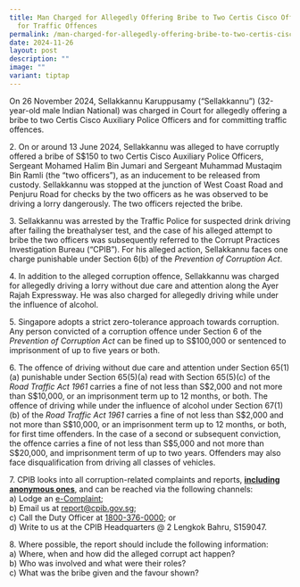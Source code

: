 ```yaml
---
title: Man Charged for Allegedly Offering Bribe to Two Certis Cisco Officers and
  for Traffic Offences
permalink: /man-charged-for-allegedly-offering-bribe-to-two-certis-cisco-officers-and-for-traffic-offences/
date: 2024-11-26
layout: post
description: ""
image: ""
variant: tiptap
---
```

<p>On 26 November 2024, Sellakkannu Karuppusamy (“Sellakkannu”) (32-year-old
male Indian National) was charged in Court for allegedly offering a bribe
to two Certis Cisco Auxiliary Police Officers and for committing traffic
offences.</p>
<p>2. On or around 13 June 2024, Sellakkannu was alleged to have corruptly
offered a bribe of S$150 to two Certis Cisco Auxiliary Police Officers,
Sergeant Mohamed Halim Bin Jumari and Sergeant Muhammad Mustaqim Bin Ramli
(the “two officers”), as an inducement to be released from custody. Sellakkannu
was stopped at the junction of West Coast Road and Penjuru Road for checks
by the two officers as he was observed to be driving a lorry dangerously.
The two officers rejected the bribe.</p>
<p></p>
<p>3. Sellakkannu was arrested by the Traffic Police for suspected drink
driving after failing the breathalyser test, and the case of his alleged
attempt to bribe the two officers was subsequently referred to the Corrupt
Practices Investigation Bureau (“CPIB”). For his alleged action, Sellakkannu
faces one charge punishable under Section 6(b) of the <em>Prevention of Corruption Act</em>.</p>
<p></p>
<p>4. In addition to the alleged corruption offence, Sellakkannu was charged
for allegedly driving a lorry without due care and attention along the
Ayer Rajah Expressway. He was also charged for allegedly driving while
under the influence of alcohol.</p>
<p></p>
<p>5. Singapore adopts a strict zero-tolerance approach towards corruption.
Any person convicted of a corruption offence under Section 6 of the <em>Prevention of Corruption Act</em> can
be fined up to S$100,000 or sentenced to imprisonment of up to five years
or both.</p>
<p></p>
<p>6. The offence of driving without due care and attention under Section
65(1)(a) punishable under Section 65(5)(a) read with Section 65(5)(c) of
the <em>Road Traffic Act 1961</em> carries a fine of not less than S$2,000
and not more than S$10,000, or an imprisonment term up to 12 months, or
both. The offence of driving while under the influence of alcohol under
Section 67(1)(b) of the <em>Road Traffic Act 1961</em> carries a fine of
not less than S$2,000 and not more than S$10,000, or an imprisonment term
up to 12 months, or both, for first time offenders. In the case of a second
or subsequent conviction, the offence carries a fine of not less than S$5,000
and not more than S$20,000, and imprisonment term of up to two years. Offenders
may also face disqualification from driving all classes of vehicles.</p>
<p></p>
<p>7. CPIB looks into all corruption-related complaints and reports, <strong><u>including anonymous ones</u></strong>,
and can be reached via the following channels:
<br>a) Lodge an <a href="https://www.cpib.gov.sg/e-services/e-complaint-for-corrupt-conduct/" rel="noopener nofollow" target="_blank">e-Complaint</a>;
<br>b) Email us at <a href="mailto:report@cpib.gov.sg" rel="noopener nofollow" target="_blank">report@cpib.gov.sg</a>;&nbsp;
<br>c) Call the Duty Officer at <a href="tel:1800-376-0000" rel="noopener nofollow" target="_blank">1800-376-0000</a>; or
<br>d) Write to us at the CPIB Headquarters @ 2 Lengkok Bahru, S159047.</p>
<p></p>
<p>8. Where possible, the report should include the following information:
<br>a) Where, when and how did the alleged corrupt act happen?
<br>b) Who was involved and what were their roles?
<br>c) What was the bribe given and the favour shown?</p>
<p></p>